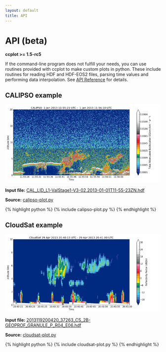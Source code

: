 ```yaml
---
layout: default
title: API
---
```

API (beta)
==========

**ccplot >= 1.5-rc5**

If the command-line program does not fulfill your needs,
you can use routines
provided with ccplot to make custom plots in python. These include routines
for reading HDF and HDF-EOS2 files, parsing time values and performing
data interpolation. See [API Reference](reference/) for details.

CALIPSO example
---------------

[![CALIPSO example](calipso-plot-small.png)](calipso-plot.png)

**Input file:**
[CAL_LID_L1-ValStage1-V3-02.2013-01-01T11-55-23ZN.hdf](https://sourceforge.net/projects/ccplot/files/products/CAL_LID_L1-ValStage1-V3-02.2013-01-01T11-55-23ZN.hdf)

**Source:** [calipso-plot.py](calipso-plot.py)

{% highlight python %}
{% include calipso-plot.py %}
{% endhighlight %}

CloudSat example
----------------

[![CloudSat example](cloudsat-plot-small.png)](cloudsat-plot.png)

**Input file:**
[2013119200420_37263_CS_2B-GEOPROF_GRANULE_P_R04_E06.hdf](https://sourceforge.net/projects/ccplot/files/products/2013119200420_37263_CS_2B-GEOPROF_GRANULE_P_R04_E06.hdf)

**Source:** [cloudsat-plot.py](cloudsat-plot.py)

{% highlight python %}
{% include cloudsat-plot.py %}
{% endhighlight %}